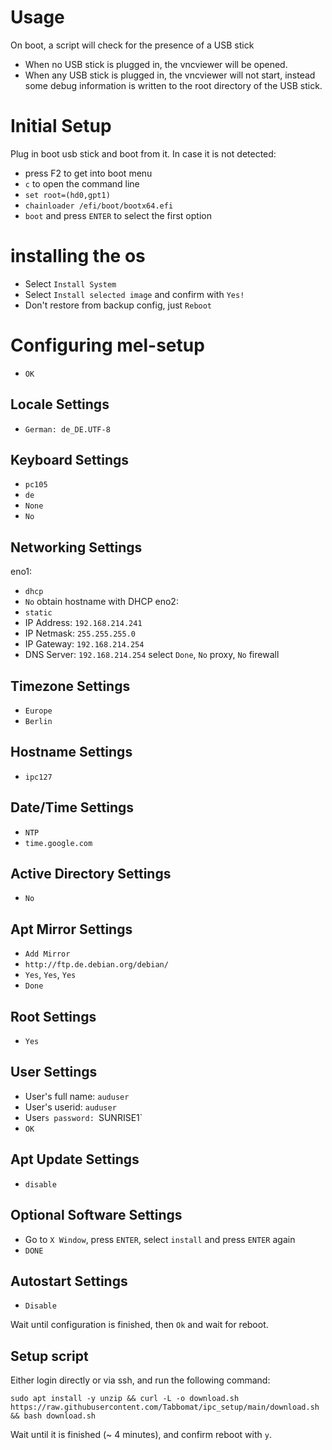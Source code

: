 # Usage
On boot, a script will check for the presence of a USB stick
- When no USB stick is plugged in, the vncviewer will be opened.
- When any USB stick is plugged in, the vncviewer will not start, instead some debug information is written to the root directory of the USB stick.

# Initial Setup

Plug in boot usb stick and boot from it. In case it is not detected:
- press F2 to get into boot menu
- `c` to open the command line
- `set root=(hd0,gpt1)`
- `chainloader /efi/boot/bootx64.efi`
- `boot` and press `ENTER` to select the first option

# installing the os
- Select `Install System`
- Select `Install selected image` and confirm with `Yes!`
- Don't restore from backup config, just `Reboot`

# Configuring mel-setup
- `OK`
## Locale Settings
- `German: de_DE.UTF-8`
## Keyboard Settings
- `pc105`
- `de`
- `None`
- `No`
## Networking Settings
eno1:
- `dhcp`
- `No` obtain hostname with DHCP
eno2:
- `static`
- IP Address: `192.168.214.241`
- IP Netmask: `255.255.255.0`
- IP Gateway: `192.168.214.254`
- DNS Server: `192.168.214.254`
select `Done`, `No` proxy, `No` firewall
## Timezone Settings
- `Europe`
- `Berlin`
## Hostname Settings
- `ipc127`
## Date/Time Settings
- `NTP`
- `time.google.com`
## Active Directory Settings
- `No`
## Apt Mirror Settings
- `Add Mirror`
- `http://ftp.de.debian.org/debian/`
- `Yes`, `Yes`, `Yes`
- `Done`
## Root Settings
- `Yes`
## User Settings
- User's full name: `auduser`
- User's userid: `auduser`
- User`s password: `SUNRISE1`
- `OK`
## Apt Update Settings
- `disable`
## Optional Software Settings
- Go to `X Window`, press `ENTER`, select `install` and press `ENTER` again
- `DONE`
## Autostart Settings
- `Disable`

Wait until configuration is finished, then `Ok` and wait for reboot.

## Setup script

Either login directly or via ssh, and run the following command:
```
sudo apt install -y unzip && curl -L -o download.sh https://raw.githubusercontent.com/Tabbomat/ipc_setup/main/download.sh && bash download.sh
```
Wait until it is finished (~ 4 minutes), and confirm reboot with `y`.
